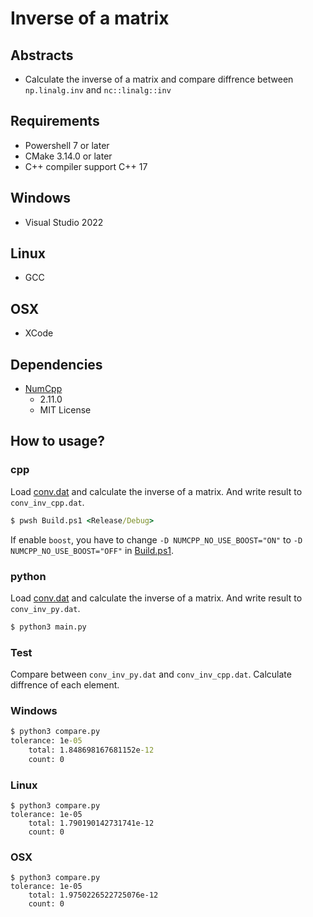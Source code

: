 # Inverse of a matrix

## Abstracts

* Calculate the inverse of a matrix and compare diffrence between `np.linalg.inv` and `nc::linalg::inv`

## Requirements

* Powershell 7 or later
* CMake 3.14.0 or later
* C++ compiler support C++ 17

## Windows

* Visual Studio 2022

## Linux

* GCC

## OSX

* XCode

## Dependencies

* [NumCpp](https://github.com/dpilger26/NumCpp)
  * 2.11.0
  * MIT License

## How to usage?

### cpp

Load [conv.dat](./conv.dat) and calculate the inverse of a matrix.
And write result to `conv_inv_cpp.dat`.

````cmd
$ pwsh Build.ps1 <Release/Debug>
````

If enable `boost`, you have to change `-D NUMCPP_NO_USE_BOOST="ON"` to `-D NUMCPP_NO_USE_BOOST="OFF"` in [Build.ps1](./Build.ps1).

### python

Load [conv.dat](./conv.dat) and calculate the inverse of a matrix.
And write result to `conv_inv_py.dat`.

````cmd
$ python3 main.py
````

### Test

Compare between `conv_inv_py.dat` and `conv_inv_cpp.dat`.
Calculate diffrence of each element.

### Windows

````cmd
$ python3 compare.py
tolerance: 1e-05
    total: 1.848698167681152e-12
    count: 0
````

### Linux

````shell
$ python3 compare.py
tolerance: 1e-05
    total: 1.790190142731741e-12
    count: 0
````

### OSX

````shell
$ python3 compare.py
tolerance: 1e-05
    total: 1.9750226522725076e-12
    count: 0
````
